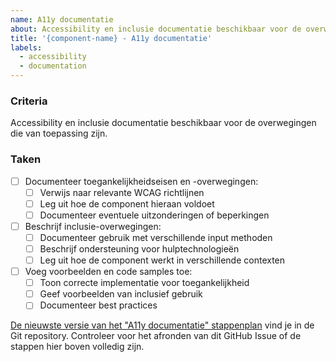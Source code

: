 ```yaml
---
name: A11y documentatie
about: Accessibility en inclusie documentatie beschikbaar voor de overwegingen die van toepassing zijn.
title: '{component-name} - A11y documentatie'
labels:
  - accessibility
  - documentation
---
```


### Criteria

Accessibility en inclusie documentatie beschikbaar voor de overwegingen die van toepassing zijn.

### Taken

- [ ] Documenteer toegankelijkheidseisen en -overwegingen:
  - [ ] Verwijs naar relevante WCAG richtlijnen
  - [ ] Leg uit hoe de component hieraan voldoet
  - [ ] Documenteer eventuele uitzonderingen of beperkingen
- [ ] Beschrijf inclusie-overwegingen:
  - [ ] Documenteer gebruik met verschillende input methoden
  - [ ] Beschrijf ondersteuning voor hulptechnologieën
  - [ ] Leg uit hoe de component werkt in verschillende contexten
- [ ] Voeg voorbeelden en code samples toe:
  - [ ] Toon correcte implementatie voor toegankelijkheid
  - [ ] Geef voorbeelden van inclusief gebruik
  - [ ] Documenteer best practices

[De nieuwste versie van het "A11y documentatie" stappenplan](https://github.com/nl-design-system/candidate/blob/main/.github/ISSUE_TEMPLATE/a11y-documentatie.md) vind je in de Git repository. Controleer voor het afronden van dit GitHub Issue of de stappen hier boven volledig zijn.
